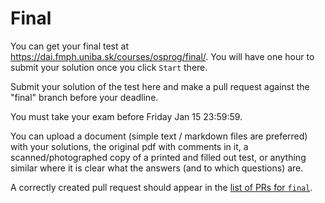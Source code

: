 Final
=====

You can get your final test at https://dai.fmph.uniba.sk/courses/osprog/final/.
You will have one hour to submit your solution once you click `Start` there.

Submit your solution of the test here and make a pull request against the
"final" branch before your deadline.

You must take your exam before Friday Jan 15 23:59:59.

You can upload a document (simple text / markdown files are preferred) with
your solutions, the original pdf with comments in it, a scanned/photographed
copy of a printed and filled out test, or anything similar where it is clear
what the answers (and to which questions) are.

A correctly created pull request should appear in the
[list of PRs for `final`](https://github.com/pulls?utf8=%E2%9C%93&q=is%3Aopen+is%3Apr+user%3AFMFI-UK-2-AIN-118+base%3Afinal).

